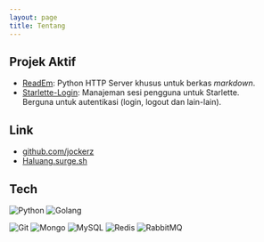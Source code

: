 ```yaml
---
layout: page
title: Tentang
---
```



## Projek Aktif

 - [ReadEm](https://github.com/jockerz/ReadEm): Python HTTP Server khusus untuk berkas _markdown_.
 - [Starlette-Login](https://github.com/jockerz/Starlette-Login): Manajeman sesi pengguna untuk Starlette.<br/>
   Berguna untuk autentikasi (login, logout dan lain-lain).


## Link

- [github.com/jockerz](https://github.com/jockerz)
- [Haluang.surge.sh](https://haluang.surge.sh)


## Tech

![Python](https://img.shields.io/badge/python%20-%2314354C.svg?&style=for-the-badge&logo=python&logoColor=white)
![Golang](https://img.shields.io/badge/Golang%20-%2300ACD7.svg?&style=for-the-badge&logo=go&logoColor=white)

![Git](https://img.shields.io/badge/git%20-%23F05033.svg?&style=for-the-badge&logo=git&logoColor=white)
![Mongo](https://img.shields.io/badge/MongoDB-%234ea94b.svg?&style=for-the-badge&logo=mongodb&logoColor=white)
![MySQL](https://img.shields.io/badge/mysql-b068a8.svg?style=for-the-badge&logo=mysql&logoColor=white)
![Redis](https://img.shields.io/badge/redis-333333.svg?logo=redis&style=for-the-badge&logoColor=d92b21)
![RabbitMQ](https://img.shields.io/badge/RabbitMQ-F60?logo=rabbitmq&logoColor=fff&style=for-the-badge)
